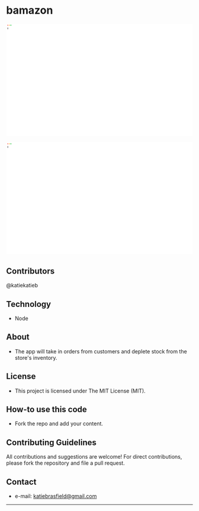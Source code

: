 # bamazon

![alt text](https://github.com/katiekatieb/bamazon/blob/master/casts/customer.svg)
<p align="center">
  <img width="600" src="https://github.com/katiekatieb/bamazon/blob/master/casts/customer.svg">
</p>


## Contributors
@katiekatieb


## Technology
* Node

## About
* The app will take in orders from customers and deplete stock from the store's inventory. 

## License 
* This project is licensed under The MIT License (MIT).


## How-to use this code
* Fork the repo and add your content.

## Contributing Guidelines
All contributions and suggestions are welcome!
For direct contributions, please fork the repository and file a pull request. 

## Contact
* e-mail: katiebrasfield@gmail.com

---

